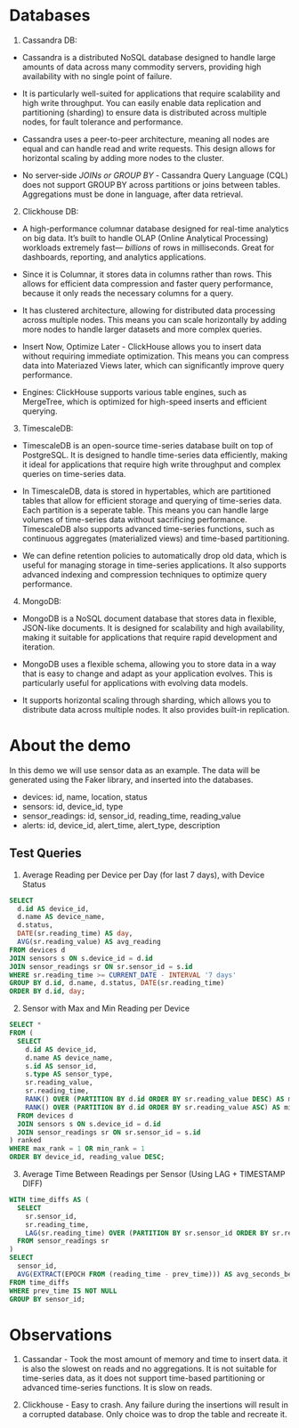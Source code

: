 # Databases

1.  Cassandra DB:

- Cassandra is a distributed NoSQL database designed to handle large amounts of data across many commodity servers, providing high availability with no single point of failure.

- It is particularly well-suited for applications that require scalability and high write throughput. You can easily enable data replication and partitioning (sharding) to ensure data is distributed across multiple nodes, for fault tolerance and performance.

- Cassandra uses a peer-to-peer architecture, meaning all nodes are equal and can handle read and write requests. This design allows for horizontal scaling by adding more nodes to the cluster.

- No server‑side _JOINs or GROUP BY_ - Cassandra Query Language (CQL) does not support GROUP BY across partitions or joins between tables. Aggregations must be done in language, after data retrieval.

2.  Clickhouse DB:

- A high-performance columnar database designed for real-time analytics on big data. It’s built to handle OLAP (Online Analytical Processing) workloads extremely fast— _billions_ of rows in milliseconds. Great for dashboards, reporting, and analytics applications.

- Since it is Columnar, it stores data in columns rather than rows. This allows for efficient data compression and faster query performance, because it only reads the necessary columns for a query.

- It has clustered architecture, allowing for distributed data processing across multiple nodes. This means you can scale horizontally by adding more nodes to handle larger datasets and more complex queries.

- Insert Now, Optimize Later - ClickHouse allows you to insert data without requiring immediate optimization. This means you can compress data into Materiazed Views later, which can significantly improve query performance.

- Engines: ClickHouse supports various table engines, such as MergeTree, which is optimized for high-speed inserts and efficient querying.

3.  TimescaleDB:

- TimescaleDB is an open-source time-series database built on top of PostgreSQL. It is designed to handle time-series data efficiently, making it ideal for applications that require high write throughput and complex queries on time-series data.

- In TimescaleDB, data is stored in hypertables, which are partitioned tables that allow for efficient storage and querying of time-series data. Each partition is a seperate table. This means you can handle large volumes of time-series data without sacrificing performance. TimescaleDB also supports advanced time-series functions, such as continuous aggregates (materialized views) and time-based partitioning.

- We can define retention policies to automatically drop old data, which is useful for managing storage in time-series applications. It also supports advanced indexing and compression techniques to optimize query performance.

4.  MongoDB:

- MongoDB is a NoSQL document database that stores data in flexible, JSON-like documents. It is designed for scalability and high availability, making it suitable for applications that require rapid development and iteration.

- MongoDB uses a flexible schema, allowing you to store data in a way that is easy to change and adapt as your application evolves. This is particularly useful for applications with evolving data models.

- It supports horizontal scaling through sharding, which allows you to distribute data across multiple nodes. It also provides built-in replication.

# About the demo

In this demo we will use sensor data as an example. The data will be generated using the Faker library, and inserted into the databases.

- devices: id, name, location, status
- sensors: id, device_id, type
- sensor_readings: id, sensor_id, reading_time, reading_value
- alerts: id, device_id, alert_time, alert_type, description

## Test Queries

1.  Average Reading per Device per Day (for last 7 days), with Device Status

```sql
SELECT
  d.id AS device_id,
  d.name AS device_name,
  d.status,
  DATE(sr.reading_time) AS day,
  AVG(sr.reading_value) AS avg_reading
FROM devices d
JOIN sensors s ON s.device_id = d.id
JOIN sensor_readings sr ON sr.sensor_id = s.id
WHERE sr.reading_time >= CURRENT_DATE - INTERVAL '7 days'
GROUP BY d.id, d.name, d.status, DATE(sr.reading_time)
ORDER BY d.id, day;
```

2. Sensor with Max and Min Reading per Device

```sql
SELECT *
FROM (
  SELECT
    d.id AS device_id,
    d.name AS device_name,
    s.id AS sensor_id,
    s.type AS sensor_type,
    sr.reading_value,
    sr.reading_time,
    RANK() OVER (PARTITION BY d.id ORDER BY sr.reading_value DESC) AS max_rank,
    RANK() OVER (PARTITION BY d.id ORDER BY sr.reading_value ASC) AS min_rank
  FROM devices d
  JOIN sensors s ON s.device_id = d.id
  JOIN sensor_readings sr ON sr.sensor_id = s.id
) ranked
WHERE max_rank = 1 OR min_rank = 1
ORDER BY device_id, reading_value DESC;
```

3. Average Time Between Readings per Sensor (Using LAG + TIMESTAMP DIFF)

```sql
WITH time_diffs AS (
  SELECT
    sr.sensor_id,
    sr.reading_time,
    LAG(sr.reading_time) OVER (PARTITION BY sr.sensor_id ORDER BY sr.reading_time) AS prev_time
  FROM sensor_readings sr
)
SELECT
  sensor_id,
  AVG(EXTRACT(EPOCH FROM (reading_time - prev_time))) AS avg_seconds_between_readings
FROM time_diffs
WHERE prev_time IS NOT NULL
GROUP BY sensor_id;
```

# Observations

1. Cassandar - Took the most amount of memory and time to insert data. it is also the slowest on reads and no aggregations. It is not suitable for time-series data, as it does not support time-based partitioning or advanced time-series functions. It is slow on reads.

2. Clickhouse - Easy to crash. Any failure during the insertions will result in a corrupted database. Only choice was to drop the table and recreate it.

